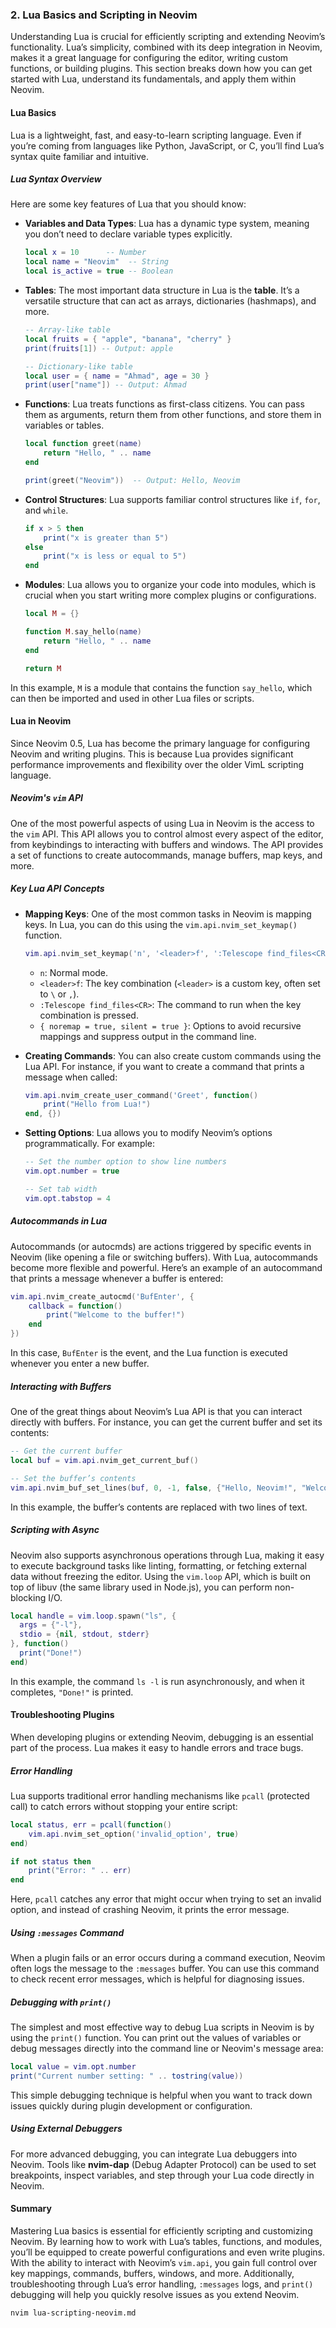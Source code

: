 ### 2. **Lua Basics and Scripting in Neovim**

Understanding Lua is crucial for efficiently scripting and extending Neovim’s functionality. Lua’s simplicity, combined with its deep integration in Neovim, makes it a great language for configuring the editor, writing custom functions, or building plugins. This section breaks down how you can get started with Lua, understand its fundamentals, and apply them within Neovim.

#### **Lua Basics**

Lua is a lightweight, fast, and easy-to-learn scripting language. Even if you’re coming from languages like Python, JavaScript, or C, you’ll find Lua’s syntax quite familiar and intuitive.

##### **Lua Syntax Overview**

Here are some key features of Lua that you should know:

- **Variables and Data Types**:
  Lua has a dynamic type system, meaning you don’t need to declare variable types explicitly.

  ```lua
  local x = 10      -- Number
  local name = "Neovim"  -- String
  local is_active = true -- Boolean
  ```

- **Tables**: The most important data structure in Lua is the **table**. It’s a versatile structure that can act as arrays, dictionaries (hashmaps), and more.

  ```lua
  -- Array-like table
  local fruits = { "apple", "banana", "cherry" }
  print(fruits[1]) -- Output: apple

  -- Dictionary-like table
  local user = { name = "Ahmad", age = 30 }
  print(user["name"]) -- Output: Ahmad
  ```

- **Functions**: Lua treats functions as first-class citizens. You can pass them as arguments, return them from other functions, and store them in variables or tables.

  ```lua
  local function greet(name)
      return "Hello, " .. name
  end

  print(greet("Neovim"))  -- Output: Hello, Neovim
  ```

- **Control Structures**: Lua supports familiar control structures like `if`, `for`, and `while`.

  ```lua
  if x > 5 then
      print("x is greater than 5")
  else
      print("x is less or equal to 5")
  end
  ```

- **Modules**: Lua allows you to organize your code into modules, which is crucial when you start writing more complex plugins or configurations.

  ```lua
  local M = {}

  function M.say_hello(name)
      return "Hello, " .. name
  end

  return M
  ```

In this example, `M` is a module that contains the function `say_hello`, which can then be imported and used in other Lua files or scripts.

#### **Lua in Neovim**

Since Neovim 0.5, Lua has become the primary language for configuring Neovim and writing plugins. This is because Lua provides significant performance improvements and flexibility over the older VimL scripting language.

##### **Neovim's `vim` API**

One of the most powerful aspects of using Lua in Neovim is the access to the `vim` API. This API allows you to control almost every aspect of the editor, from keybindings to interacting with buffers and windows. The API provides a set of functions to create autocommands, manage buffers, map keys, and more.

##### **Key Lua API Concepts**

- **Mapping Keys**: One of the most common tasks in Neovim is mapping keys. In Lua, you can do this using the `vim.api.nvim_set_keymap()` function.

  ```lua
  vim.api.nvim_set_keymap('n', '<leader>f', ':Telescope find_files<CR>', { noremap = true, silent = true })
  ```

  - `n`: Normal mode.
  - `<leader>f`: The key combination (`<leader>` is a custom key, often set to `\` or `,`).
  - `:Telescope find_files<CR>`: The command to run when the key combination is pressed.
  - `{ noremap = true, silent = true }`: Options to avoid recursive mappings and suppress output in the command line.

- **Creating Commands**: You can also create custom commands using the Lua API. For instance, if you want to create a command that prints a message when called:

  ```lua
  vim.api.nvim_create_user_command('Greet', function()
      print("Hello from Lua!")
  end, {})
  ```

- **Setting Options**: Lua allows you to modify Neovim’s options programmatically. For example:

  ```lua
  -- Set the number option to show line numbers
  vim.opt.number = true

  -- Set tab width
  vim.opt.tabstop = 4
  ```

##### **Autocommands in Lua**

Autocommands (or autocmds) are actions triggered by specific events in Neovim (like opening a file or switching buffers). With Lua, autocommands become more flexible and powerful. Here’s an example of an autocommand that prints a message whenever a buffer is entered:

```lua
vim.api.nvim_create_autocmd('BufEnter', {
    callback = function()
        print("Welcome to the buffer!")
    end
})
```

In this case, `BufEnter` is the event, and the Lua function is executed whenever you enter a new buffer.

##### **Interacting with Buffers**

One of the great things about Neovim’s Lua API is that you can interact directly with buffers. For instance, you can get the current buffer and set its contents:

```lua
-- Get the current buffer
local buf = vim.api.nvim_get_current_buf()

-- Set the buffer’s contents
vim.api.nvim_buf_set_lines(buf, 0, -1, false, {"Hello, Neovim!", "Welcome to Lua!"})
```

In this example, the buffer’s contents are replaced with two lines of text.

##### **Scripting with Async**

Neovim also supports asynchronous operations through Lua, making it easy to execute background tasks like linting, formatting, or fetching external data without freezing the editor. Using the `vim.loop` API, which is built on top of libuv (the same library used in Node.js), you can perform non-blocking I/O.

```lua
local handle = vim.loop.spawn("ls", {
  args = {"-l"},
  stdio = {nil, stdout, stderr}
}, function()
  print("Done!")
end)
```

In this example, the command `ls -l` is run asynchronously, and when it completes, `"Done!"` is printed.

#### **Troubleshooting Plugins**

When developing plugins or extending Neovim, debugging is an essential part of the process. Lua makes it easy to handle errors and trace bugs.

##### **Error Handling**

Lua supports traditional error handling mechanisms like `pcall` (protected call) to catch errors without stopping your entire script:

```lua
local status, err = pcall(function()
    vim.api.nvim_set_option('invalid_option', true)
end)

if not status then
    print("Error: " .. err)
end
```

Here, `pcall` catches any error that might occur when trying to set an invalid option, and instead of crashing Neovim, it prints the error message.

##### **Using `:messages` Command**

When a plugin fails or an error occurs during a command execution, Neovim often logs the message to the `:messages` buffer. You can use this command to check recent error messages, which is helpful for diagnosing issues.

##### **Debugging with `print()`**

The simplest and most effective way to debug Lua scripts in Neovim is by using the `print()` function. You can print out the values of variables or debug messages directly into the command line or Neovim's message area:

```lua
local value = vim.opt.number
print("Current number setting: " .. tostring(value))
```

This simple debugging technique is helpful when you want to track down issues quickly during plugin development or configuration.

##### **Using External Debuggers**

For more advanced debugging, you can integrate Lua debuggers into Neovim. Tools like **nvim-dap** (Debug Adapter Protocol) can be used to set breakpoints, inspect variables, and step through your Lua code directly in Neovim.

#### Summary

Mastering Lua basics is essential for efficiently scripting and customizing Neovim. By learning how to work with Lua’s tables, functions, and modules, you’ll be equipped to create powerful configurations and even write plugins. With the ability to interact with Neovim’s `vim.api`, you gain full control over key mappings, commands, buffers, windows, and more. Additionally, troubleshooting through Lua’s error handling, `:messages` logs, and `print()` debugging will help you quickly resolve issues as you extend Neovim.

```bash
nvim lua-scripting-neovim.md
```
